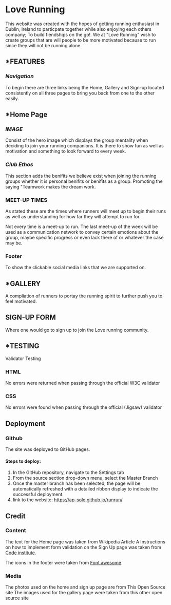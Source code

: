 # Love Running

This website was created with the hopes of getting running enthusiast in Dublin, Ireland to particpate together while also enjoying each others company; To build fiendships on the go!.
We at "Love Running" wish to create groups that are will people to be more motivated because to run since they will not be running alone.

## *FEATURES

### *Navigation*
To begin there are three links being the Home, Gallery and Sign-up located consistently on all three pages to bring you back from one to the other easily.

## *Home Page
### *IMAGE*
Consist of the hero image which displays the group mentality when deciding to join your running companions. It is there to show fun as well as motivation and something to look forward to every week.

### *Club Ethos*
This section adds the benifits we believe exist when joining the running groups whether it is personal benifits or benifits as a group. Promoting the saying "Teamwork makes the dream work.

### MEET-UP TIMES
As stated these are the times where runners will meet up to begin their runs as well as understanding for how far they will attempt to run for.

Not every time is a meet-up to run. The last meet-up of the week will be used as a communication network to convey certain emotions about the group, maybe specific progress or even lack there of or whatever the case may be.

### Footer
To show the clickable social media links that we are supported on.

## *GALLERY

A compliation of runners to portay the running spirit to further push you to feel motivated.

## SIGN-UP FORM
Where one would go to sign up to join the Love running community.



## *TESTING

Validator Testing
### HTML
No errors were returned when passing through the official W3C validator
### CSS
No errors were found when passing through the official (Jigsaw) validator

## Deployment

### Github
The site was deployed to GitHub pages.
#### Steps to deploy:
1. In the GitHub repository, navigate to the Settings tab
2. From the source section drop-down menu, select the Master Branch
3. Once the master branch has been selected, the page will be automatically refreshed with a detailed ribbon display to indicate the successful deployment.
4. link to the website: https://ap-solo.github.io/runrun/

## Credit
### Content
The text for the Home page was taken from Wikipedia Article A
Instructions on how to implement form validation on the Sign Up page was taken from [Code institute](https://code-institute-org.github.io/love-running-2.0/index.html).

The icons in the footer were taken from [Font awesome](https://fontawesome.com/).
### Media
The photos used on the home and sign up page are from This Open Source site
The images used for the gallery page were taken from this other open source site